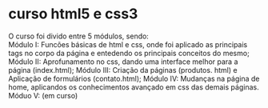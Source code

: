 # curso html5 e css3
O curso foi divido entre 5 módulos, sendo: <br>
Módulo I: Funcões básicas de html e css, onde foi aplicado as principais tags no corpo da página e entedendo os principais conceitos do mesmo;
Módulo II: Aprofunamento no css, dando uma interface melhor para a página (index.html);
Módulo III: Criação da páginas (produtos. html) e Aplicação de formulários (contato.html); 
Módulo IV: Mudanças na página de home, aplicandos os conhecimentos avançado em css das demais páginas.
Móduo V: (em curso)
